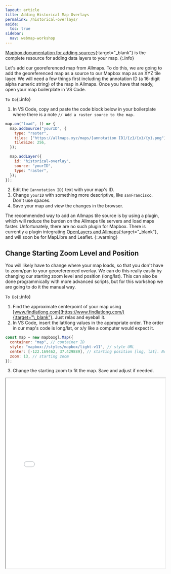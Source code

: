 ```yaml
---
layout: article
title: Adding Historical Map Overlays
permalink: /historical-overlays/
aside:
  toc: true
sidebar:
  nav: webmap-workshop
---
```


[Mapbox documentation for adding sources](https://docs.mapbox.com/mapbox-gl-js/api/sources/){:target="\_blank"} is the complete resource for adding data layers to your map.
{:.info}

Let's add our georeferenced map from Allmaps. To do this, we are going to add the georeferenced map as a source to our Mapbox map as an XYZ tile layer. We will need a few things first including the annotation ID (a 16-digit alpha numeric string) of the map in Allmaps. Once you have that ready, open your map boilerplate in VS Code.

`To Do`{:.info}

1. In VS Code, copy and paste the code block below in your boilerplate where there is a note `// Add a raster source to the map.`

```js
map.on("load", () => {
  map.addSource("yourID", {
    type: "raster",
    tiles: ["https://allmaps.xyz/maps/[annotation ID]/{z}/{x}/{y}.png"],
    tileSize: 256,
  });

  map.addLayer({
    id: "historical-overlay",
    source: "yourID",
    type: "raster",
  });
});
```

2. Edit the `[annotation ID]` text with your map's ID.
3. Change `yourID` with something more descriptive, like `sanFrancisco`. Don't use spaces.
4. Save your map and view the changes in the browser.

The recommended way to add an Allmaps tile source is by using a plugin, which will reduce the burden on the Allmaps tile servers and load maps faster. Unfortunately, there are no such plugin for Mapbox. There is currently a plugin integrating [OpenLayers and Allmaps](https://github.com/allmaps/allmaps/tree/main/packages/openlayers){:target="\_blank"}, and will soon be for MapLibre and Leaflet.
{:.warning}

## Change Starting Zoom Level and Position

You will likely have to change where your map loads, so that you don't have to zoom/pan to your georeferenced overlay. We can do this really easily by changing our starting zoom level and position (long/lat). This can also be done programmically with more advanced scripts, but for this workshop we are going to do it the manual way.

`To Do`{:.info}

1. Find the approximate centerpoint of your map using [www.findlatlong.com](https://www.findlatlong.com/){:target="\_blank"}. Just relax and eyeball it.
2. In VS Code, insert the lat/long values in the appropriate order. The order in our map's code is long/lat, or x/y like a computer would expect it.

```js
const map = new mapboxgl.Map({
  container: "map", // container ID
  style: "mapbox://styles/mapbox/light-v11", // style URL
  center: [-122.169462, 37.429889], // starting position [lng, lat]. Note that lat must be set between -90 and 90
  zoom: 13, // starting zoom
});
```

3. Change the starting zoom to fit the map. Save and adjust if needed.

 <iframe height="600px" width="100%" src="/overlaying-the-past/maps/map02.html" title="Dislaying the map boilerplate with a historical map overlay"></iframe>
